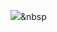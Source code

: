 <img src="https://img.shields.io/badge/AdobeXD-#FF61F6?style=flat-square&logo=AdobeXD&logoColor=white"/></a>&nbsp
